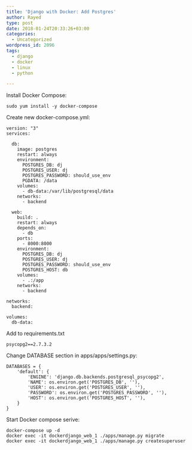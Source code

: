 ```yaml
---
title: 'Django with Docker: Add Postgres'
author: Rayed
type: post
date: 2018-01-24T20:33:26+03:00
categories:
  - Uncategorized
wordpress_id: 2096
tags:
  - django
  - docker
  - linux
  - python

---
```


Install Docker Compose:

    sudo yum install -y docker-compose

Create new docker-compose.yml:

    version: "3"
    services:

      db:
        image: postgres
        restart: always
        environment:
          POSTGRES_DB: dj
          POSTGRES_USER: dj
          POSTGRES_PASSWORD: should_use_env
          PGDATA: /data
        volumes:
          - db-data:/var/lib/postgresql/data
        networks:
          - backend

      web:
        build: .
        restart: always
        depends_on:
          - db
        ports:
          - 8000:8000
        environment:
          POSTGRES_DB: dj
          POSTGRES_USER: dj
          POSTGRES_PASSWORD: should_use_env
          POSTGRES_HOST: db
        volumes:
          - .:/app
        networks:
          - backend

    networks:
      backend:

    volumes:
      db-data:

Add to requirements.txt

    psycopg2==2.7.3.2

Change DATABASE section in apps/apps/settings.py:

    DATABASES = {
        'default': {
            'ENGINE': 'django.db.backends.postgresql_psycopg2',
            'NAME': os.environ.get('POSTGRES_DB', ''),
            'USER': os.environ.get('POSTGRES_USER', ''),
            'PASSWORD': os.environ.get('POSTGRES_PASSWORD', ''),
            'HOST': os.environ.get('POSTGRES_HOST', ''),
        }   
    }

Start Docker compose serive:

    docker-compose up -d
    docker exec -it dockerdjango_web_1 ./apps/manage.py migrate 
    docker exec -it dockerdjango_web_1 ./apps/manage.py createsuperuser


